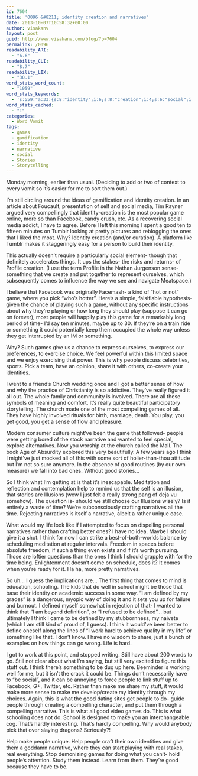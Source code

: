 ```yaml
---
id: 7604
title: '0096 &#8211; identity creation and narratives'
date: 2013-10-07T10:58:32+00:00
author: visakanv
layout: post
guid: http://www.visakanv.com/blog/?p=7604
permalink: /0096
readability_ARI:
  - "6.6"
readability_CLI:
  - "8.7"
readability_LIX:
  - "30.1"
word_stats_word_count:
  - "1059"
word_stats_keywords:
  - 's:559:"a:33:{s:8:"identity";i:6;s:8:"creation";i:4;s:6:"social";i:4;s:4:"game";i:5;s:8:"facebook";i:3;s:4:"good";i:7;s:4:"ones";i:4;s:4:"like";i:3;s:6:"things";i:3;s:5:"sense";i:4;s:6:"create";i:3;s:5:"comes";i:3;s:4:"pick";i:3;s:7:"playing";i:3;s:4:"play";i:3;s:6:"people";i:8;s:4:"time";i:4;s:5:"games";i:4;s:4:"give";i:3;s:5:"share";i:3;s:6:"church";i:3;s:6:"better";i:3;s:6:"really";i:3;s:10:"compelling";i:4;s:9:"narrative";i:4;s:5:"think";i:8;s:4:"just";i:3;s:4:"help";i:3;s:10:"narratives";i:4;s:4:"life";i:3;s:7:"defined";i:4;s:5:"stuff";i:3;s:4:"make";i:5;}";'
word_stats_cached:
  - "1"
categories:
  - Word Vomit
tags:
  - games
  - gamification
  - identity
  - narrative
  - social
  - Stories
  - Storytelling
---
```

Monday morning, earlier than usual. (Deciding to add or two of context to every vomit so it&#8217;s easier for me to sort them out.)

I&#8217;m still circling around the ideas of gamification and identity creation. In an article about Foucault, presentation of self and social media, Tim Rayner argued very compellingly that identity-creation is the most popular game online, more so than Facebook, candy crush, etc. As a recovering social media addict, I have to agree. Before I left this morning I spent a good ten to fifteen minutes on Tumblr looking at pretty pictures and reblogging the ones that I liked the most. Why? Identity creation (and/or curation). A platform like Tumblr makes it staggeringly easy for a person to build their identity.

This actually doesn&#8217;t require a particularly social element- though that definitely accelerates things. It ups the stakes- the risks and returns- of Profile creation. (I use the term Profile in the Nathan Jurgenson sense- something that we create and put together to represent ourselves, which subsequently comes to influence the way we see and navigate Meatspace.)

I believe that Facebook was originally Facemash- a kind of &#8220;hot or not&#8221; game, where you pick &#8220;who&#8217;s hotter&#8221;. Here&#8217;s a simple, falsifiable hypothesis- given the chance of playing such a game, without any specific instructions about why they&#8217;re playing or how long they should play (suppose it can go on forever), most people will happily play this game for a remarkably long period of time- I&#8217;d say ten minutes, maybe up to 30. If they&#8217;re on a train ride or something it could potentially keep them occupied the whole way unless they get interrupted by an IM or something.

Why? Such games give us a chance to express ourselves, to express our preferences, to exercise choice. We feel powerful within this limited space and we enjoy exercising that power. This is why people discuss celebrities, sports. Pick a team, have an opinion, share it with others, co-create your identities.

I went to a friend&#8217;s Church wedding once and I got a better sense of how and why the practice of Christianity is so addictive. They&#8217;ve really figured it all out. The whole family and community is involved. There are all these symbols of meaning and comfort. It&#8217;s really quite beautiful participatory storytelling. The church made one of the most compelling games of all. They have highly involved rituals for birth, marriage, death. You play, you get good, you get a sense of flow and pleasure.

Modern consumer culture might&#8217;ve been the game that followed- people were getting bored of the stock narrative and wanted to feel special, explore alternatives. Now you worship at the church called the Mall. The book Age of Absurdity explored this very beautifully. A few years ago I think I might&#8217;ve just mocked all of this with some sort of holier-than-thou attitude but I&#8217;m not so sure anymore. In the absence of good routines (by our own measure) we fall into bad ones. Without good stories&#8230;

So I think what I&#8217;m getting at is that it&#8217;s inescapable. Meditation and reflection and contemplation help to remind us that the self is an illusion, that stories are Illusions (wow I just felt a really strong pang of deja vu somehow). The question is- should we still choose our Illusions wisely? Is it entirely a waste of time? We&#8217;re subconsciously crafting narratives all the time. Rejecting narratives is itself a narrative, albeit a rather unique case.

What would my life look like if I attempted to focus on dispelling personal narratives rather than crafting better ones? I have no idea. Maybe I should give it a shot. I think for now I can strike a best-of-both-worlds balance by scheduling meditation at regular intervals. Freedom in spaces before absolute freedom, if such a thing even exists and if it&#8217;s worth pursuing. Those are loftier questions than the ones I think I should grapple with for the time being. Enlightenment doesn&#8217;t come on schedule, does it? It comes when you&#8217;re ready for it. Ha ha, more pretty narratives.

So uh&#8230; I guess the implications are&#8230; The first thing that comes to mind is education, schooling. The kids that do well in school might be those that base their identity on academic success in some way. &#8220;I am defined by my grades&#8221; is a dangerous, myopic way of doing it and it sets you up for failure and burnout. I defined myself somewhat in rejection of that- I wanted to think that &#8220;I am beyond definition&#8221;, or &#8220;I refused to be defined&#8221;&#8230; but ultimately I think I came to be defined by my stubbornness, my naivete (which I am still kind of proud of, I guess). I think it would&#8217;ve been better to define oneself along the lines of &#8220;I work hard to achieve quality in my life&#8221; or something like that. I don&#8217;t know. I have no wisdom to share, just a bunch of examples on how things can go wrong. Life is hard.

I got to work at this point, and stopped writing. Still have about 200 words to go. Still not clear about what I&#8217;m saying, but still very excited to figure this stuff out. I think there&#8217;s something to be dug up here. Beeminder is working well for me, but it isn&#8217;t the crack it could be. Things don&#8217;t necessarily have to &#8220;be social&#8221;, and it can be annoying to force people to link stuff up to Facebook, G+, Twitter, etc. Rather than make me share my stuff, it would make more sense to make me develop/create my identity through my choices. Again, this is what the good dating sites get people to do- guide people through creating a compelling character, and put them through a compelling narrative. This is what all good video games do. This is what schooling does not do. School is designed to make you an interchangeable cog. That&#8217;s hardly interesting. That&#8217;s hardly compelling. Why would anybody pick that over slaying dragons? Seriously?! 

Help make people unique. Help people craft their own identities and give them a goddamn narrative, where they can start playing with real stakes, real everything. Stop demonizing games for doing what you can&#8217;t- hold people&#8217;s attention. Study them instead. Learn from them. They&#8217;re good because they have to be.